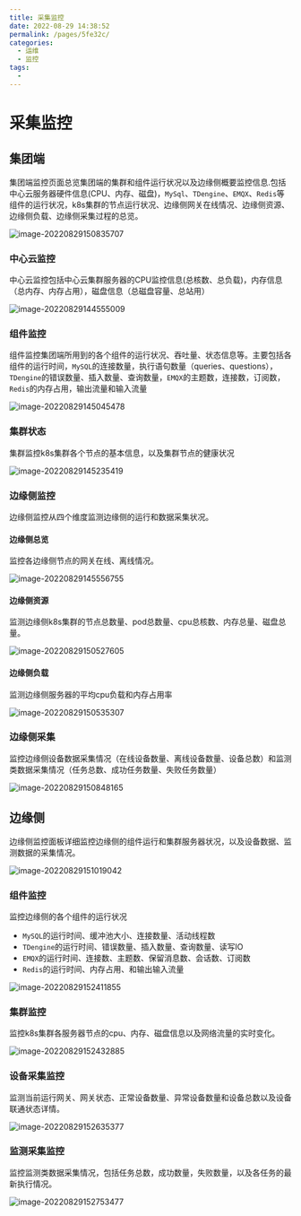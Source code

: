 ```yaml
---
title: 采集监控
date: 2022-08-29 14:38:52
permalink: /pages/5fe32c/
categories:
  - 运维
  - 监控
tags:
  - 
---
```

# 采集监控

## 集团端

集团端监控页面总览集团端的集群和组件运行状况以及边缘侧概要监控信息.包括中心云服务器硬件信息(CPU、内存、磁盘)，`MySql`、`TDengine`、`EMQX`、`Redis`等组件的运行状况，k8s集群的节点运行状况、边缘侧网关在线情况、边缘侧资源、边缘侧负载、边缘侧采集过程的总览。

![image-20220829150835707](http://47.105.133.117:9001/typora/20220829150836.png)

### 中心云监控

中心云监控包括中心云集群服务器的CPU监控信息(总核数、总负载)，内存信息（总内存、内存占用），磁盘信息（总磁盘容量、总站用）

![image-20220829144555009](http://47.105.133.117:9001/typora/20220829144558.png)

### 组件监控

组件监控集团端所用到的各个组件的运行状况、吞吐量、状态信息等。主要包括各组件的运行时间，`MySQL`的连接数量，执行语句数量（queries、questions），`TDengine`的错误数量、插入数量、查询数量，`EMQX`的主题数，连接数，订阅数，`Redis`的内存占用，输出流量和输入流量

![image-20220829145045478](http://47.105.133.117:9001/typora/20220829145046.png)

### 集群状态

集群监控k8s集群各个节点的基本信息，以及集群节点的健康状况

![image-20220829145235419](http://47.105.133.117:9001/typora/20220829145236.png)

### 边缘侧监控

边缘侧监控从四个维度监测边缘侧的运行和数据采集状况。

#### 边缘侧总览

监控各边缘侧节点的网关在线、离线情况。

![image-20220829145556755](http://47.105.133.117:9001/typora/20220829145557.png)

#### 边缘侧资源

监测边缘侧k8s集群的节点总数量、pod总数量、cpu总核数、内存总量、磁盘总量。

![image-20220829150527605](http://47.105.133.117:9001/typora/20220829150529.png)

#### 边缘侧负载

监测边缘侧服务器的平均cpu负载和内存占用率

![image-20220829150535307](http://47.105.133.117:9001/typora/20220829150535.png)

### 边缘侧采集

监控边缘侧设备数据采集情况（在线设备数量、离线设备数量、设备总数）和监测类数据采集情况（任务总数、成功任务数量、失败任务数量）

![image-20220829150848165](http://47.105.133.117:9001/typora/20220829150848.png)

## 边缘侧

边缘侧监控面板详细监控边缘侧的组件运行和集群服务器状况，以及设备数据、监测数据的采集情况。

![image-20220829151019042](http://47.105.133.117:9001/typora/20220829151019.png)

### 组件监控

监控边缘侧的各个组件的运行状况

* `MySQL`的运行时间、缓冲池大小、连接数量、活动线程数
* `TDengine`的运行时间、错误数量、插入数量、查询数量、读写IO
* `EMQX`的运行时间、连接数、主题数、保留消息数、会话数、订阅数
* `Redis`的运行时间、内存占用、和输出输入流量

![image-20220829152411855](http://47.105.133.117:9001/typora/20220829152412.png)

### 集群监控

监控k8s集群各服务器节点的cpu、内存、磁盘信息以及网络流量的实时变化。

![image-20220829152432885](http://47.105.133.117:9001/typora/20220829152433.png)

### 设备采集监控

监测当前运行网关、网关状态、正常设备数量、异常设备数量和设备总数以及设备联通状态详情。

![image-20220829152635377](http://47.105.133.117:9001/typora/20220829152636.png)

### 监测采集监控

监控监测类数据采集情况，包括任务总数，成功数量，失败数量，以及各任务的最新执行情况。

![image-20220829152753477](http://47.105.133.117:9001/typora/20220829152754.png)